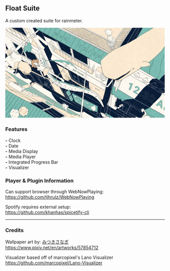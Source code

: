 ## Float Suite 
A custom created suite for rainmeter.

![preview](https://github.com/haretian/float/blob/main/preview.png)

### Features
**-** Clock
\
**-** Date
\
**-** Media Display
\
**-** Media Player
\
**-** Integrated Progress Bar
\
**-** Visualizer


### Player & Plugin Information
Can support browser through WebNowPlaying:
\
https://github.com/tjhrulz/WebNowPlaying

Spotify requires external setup:
\
https://github.com/khanhas/spicetify-cli

---

### Credits
Wallpaper art by: [みつきさなぎ](https://www.pixiv.net/en/users/3995840)
\
https://www.pixiv.net/en/artworks/57854712

Visualizer based off of marcopixel's Lano Visualizer
\
https://github.com/marcopixel/Lano-Visualizer
